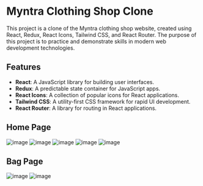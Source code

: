 # Myntra Clothing Shop Clone

This project is a clone of the Myntra clothing shop website, created using React, Redux, React Icons, Tailwind CSS, and React Router. The purpose of this project is to practice and demonstrate skills in modern web development technologies.

## Features

- **React**: A JavaScript library for building user interfaces.
- **Redux**: A predictable state container for JavaScript apps.
- **React Icons**: A collection of popular icons for React applications.
- **Tailwind CSS**: A utility-first CSS framework for rapid UI development.
- **React Router**: A library for routing in React applications.

## Home Page
![image](https://github.com/user-attachments/assets/c955b678-07da-473f-9ba9-0801928f985c)
![image](https://github.com/user-attachments/assets/ce0366b5-22eb-40bf-909b-75da68e505a3)
![image](https://github.com/user-attachments/assets/8fab0d8b-5250-4f90-9704-9798537bb7fe)
![image](https://github.com/user-attachments/assets/8054d3bb-eaa1-4b19-add9-070593d9ee84)
![image](https://github.com/user-attachments/assets/5ec63166-774e-4d36-bb4d-76a5b36f7f90)

## Bag Page
![image](https://github.com/user-attachments/assets/cd2149fd-3f17-46bd-94b2-87625ea87273)
![image](https://github.com/user-attachments/assets/c91bb7c5-5582-4c4b-a80a-bf3e59f14bbf)









